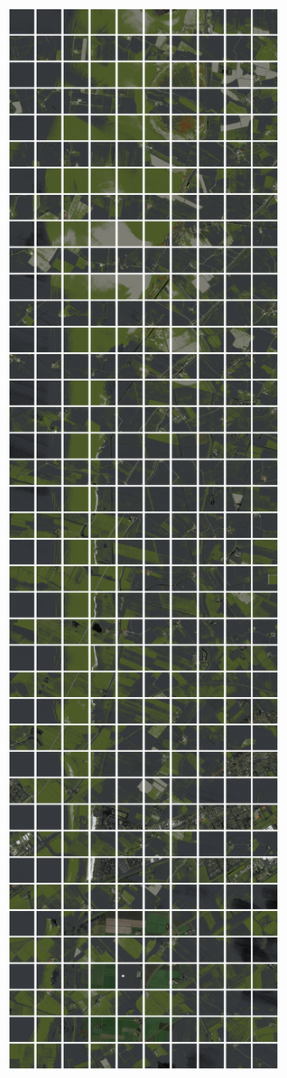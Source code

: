 <html>
<div>
<img src="https://github.com/HakkaTjakka/NL_TILE_MAP/blob/main/18/630/-1066/r.6300.-10660.png" height="44" width="44">
<img src="https://github.com/HakkaTjakka/NL_TILE_MAP/blob/main/18/630/-1066/r.6301.-10660.png" height="44" width="44">
<img src="https://github.com/HakkaTjakka/NL_TILE_MAP/blob/main/18/630/-1066/r.6302.-10660.png" height="44" width="44">
<img src="https://github.com/HakkaTjakka/NL_TILE_MAP/blob/main/18/630/-1066/r.6303.-10660.png" height="44" width="44">
<img src="https://github.com/HakkaTjakka/NL_TILE_MAP/blob/main/18/630/-1066/r.6304.-10660.png" height="44" width="44">
<img src="https://github.com/HakkaTjakka/NL_TILE_MAP/blob/main/18/630/-1066/r.6305.-10660.png" height="44" width="44">
<img src="https://github.com/HakkaTjakka/NL_TILE_MAP/blob/main/18/630/-1066/r.6306.-10660.png" height="44" width="44">
<img src="https://github.com/HakkaTjakka/NL_TILE_MAP/blob/main/18/630/-1066/r.6307.-10660.png" height="44" width="44">
<img src="https://github.com/HakkaTjakka/NL_TILE_MAP/blob/main/18/630/-1066/r.6308.-10660.png" height="44" width="44">
<img src="https://github.com/HakkaTjakka/NL_TILE_MAP/blob/main/18/630/-1066/r.6309.-10660.png" height="44" width="44">
<img src="https://github.com/HakkaTjakka/NL_TILE_MAP/blob/main/18/631/-1066/r.6310.-10660.png" height="44" width="44">
<img src="https://github.com/HakkaTjakka/NL_TILE_MAP/blob/main/18/631/-1066/r.6311.-10660.png" height="44" width="44">
<img src="https://github.com/HakkaTjakka/NL_TILE_MAP/blob/main/18/631/-1066/r.6312.-10660.png" height="44" width="44">
<img src="https://github.com/HakkaTjakka/NL_TILE_MAP/blob/main/18/631/-1066/r.6313.-10660.png" height="44" width="44">
<img src="https://github.com/HakkaTjakka/NL_TILE_MAP/blob/main/18/631/-1066/r.6314.-10660.png" height="44" width="44">
<img src="https://github.com/HakkaTjakka/NL_TILE_MAP/blob/main/18/631/-1066/r.6315.-10660.png" height="44" width="44">
<img src="https://github.com/HakkaTjakka/NL_TILE_MAP/blob/main/18/631/-1066/r.6316.-10660.png" height="44" width="44">
<img src="https://github.com/HakkaTjakka/NL_TILE_MAP/blob/main/18/631/-1066/r.6317.-10660.png" height="44" width="44">
<img src="https://github.com/HakkaTjakka/NL_TILE_MAP/blob/main/18/631/-1066/r.6318.-10660.png" height="44" width="44">
<img src="https://github.com/HakkaTjakka/NL_TILE_MAP/blob/main/18/631/-1066/r.6319.-10660.png" height="44" width="44">
<br>
<img src="https://github.com/HakkaTjakka/NL_TILE_MAP/blob/main/18/630/-1066/r.6300.-10659.png" height="44" width="44">
<img src="https://github.com/HakkaTjakka/NL_TILE_MAP/blob/main/18/630/-1066/r.6301.-10659.png" height="44" width="44">
<img src="https://github.com/HakkaTjakka/NL_TILE_MAP/blob/main/18/630/-1066/r.6302.-10659.png" height="44" width="44">
<img src="https://github.com/HakkaTjakka/NL_TILE_MAP/blob/main/18/630/-1066/r.6303.-10659.png" height="44" width="44">
<img src="https://github.com/HakkaTjakka/NL_TILE_MAP/blob/main/18/630/-1066/r.6304.-10659.png" height="44" width="44">
<img src="https://github.com/HakkaTjakka/NL_TILE_MAP/blob/main/18/630/-1066/r.6305.-10659.png" height="44" width="44">
<img src="https://github.com/HakkaTjakka/NL_TILE_MAP/blob/main/18/630/-1066/r.6306.-10659.png" height="44" width="44">
<img src="https://github.com/HakkaTjakka/NL_TILE_MAP/blob/main/18/630/-1066/r.6307.-10659.png" height="44" width="44">
<img src="https://github.com/HakkaTjakka/NL_TILE_MAP/blob/main/18/630/-1066/r.6308.-10659.png" height="44" width="44">
<img src="https://github.com/HakkaTjakka/NL_TILE_MAP/blob/main/18/630/-1066/r.6309.-10659.png" height="44" width="44">
<img src="https://github.com/HakkaTjakka/NL_TILE_MAP/blob/main/18/631/-1066/r.6310.-10659.png" height="44" width="44">
<img src="https://github.com/HakkaTjakka/NL_TILE_MAP/blob/main/18/631/-1066/r.6311.-10659.png" height="44" width="44">
<img src="https://github.com/HakkaTjakka/NL_TILE_MAP/blob/main/18/631/-1066/r.6312.-10659.png" height="44" width="44">
<img src="https://github.com/HakkaTjakka/NL_TILE_MAP/blob/main/18/631/-1066/r.6313.-10659.png" height="44" width="44">
<img src="https://github.com/HakkaTjakka/NL_TILE_MAP/blob/main/18/631/-1066/r.6314.-10659.png" height="44" width="44">
<img src="https://github.com/HakkaTjakka/NL_TILE_MAP/blob/main/18/631/-1066/r.6315.-10659.png" height="44" width="44">
<img src="https://github.com/HakkaTjakka/NL_TILE_MAP/blob/main/18/631/-1066/r.6316.-10659.png" height="44" width="44">
<img src="https://github.com/HakkaTjakka/NL_TILE_MAP/blob/main/18/631/-1066/r.6317.-10659.png" height="44" width="44">
<img src="https://github.com/HakkaTjakka/NL_TILE_MAP/blob/main/18/631/-1066/r.6318.-10659.png" height="44" width="44">
<img src="https://github.com/HakkaTjakka/NL_TILE_MAP/blob/main/18/631/-1066/r.6319.-10659.png" height="44" width="44">
<br>
<img src="https://github.com/HakkaTjakka/NL_TILE_MAP/blob/main/18/630/-1066/r.6300.-10658.png" height="44" width="44">
<img src="https://github.com/HakkaTjakka/NL_TILE_MAP/blob/main/18/630/-1066/r.6301.-10658.png" height="44" width="44">
<img src="https://github.com/HakkaTjakka/NL_TILE_MAP/blob/main/18/630/-1066/r.6302.-10658.png" height="44" width="44">
<img src="https://github.com/HakkaTjakka/NL_TILE_MAP/blob/main/18/630/-1066/r.6303.-10658.png" height="44" width="44">
<img src="https://github.com/HakkaTjakka/NL_TILE_MAP/blob/main/18/630/-1066/r.6304.-10658.png" height="44" width="44">
<img src="https://github.com/HakkaTjakka/NL_TILE_MAP/blob/main/18/630/-1066/r.6305.-10658.png" height="44" width="44">
<img src="https://github.com/HakkaTjakka/NL_TILE_MAP/blob/main/18/630/-1066/r.6306.-10658.png" height="44" width="44">
<img src="https://github.com/HakkaTjakka/NL_TILE_MAP/blob/main/18/630/-1066/r.6307.-10658.png" height="44" width="44">
<img src="https://github.com/HakkaTjakka/NL_TILE_MAP/blob/main/18/630/-1066/r.6308.-10658.png" height="44" width="44">
<img src="https://github.com/HakkaTjakka/NL_TILE_MAP/blob/main/18/630/-1066/r.6309.-10658.png" height="44" width="44">
<img src="https://github.com/HakkaTjakka/NL_TILE_MAP/blob/main/18/631/-1066/r.6310.-10658.png" height="44" width="44">
<img src="https://github.com/HakkaTjakka/NL_TILE_MAP/blob/main/18/631/-1066/r.6311.-10658.png" height="44" width="44">
<img src="https://github.com/HakkaTjakka/NL_TILE_MAP/blob/main/18/631/-1066/r.6312.-10658.png" height="44" width="44">
<img src="https://github.com/HakkaTjakka/NL_TILE_MAP/blob/main/18/631/-1066/r.6313.-10658.png" height="44" width="44">
<img src="https://github.com/HakkaTjakka/NL_TILE_MAP/blob/main/18/631/-1066/r.6314.-10658.png" height="44" width="44">
<img src="https://github.com/HakkaTjakka/NL_TILE_MAP/blob/main/18/631/-1066/r.6315.-10658.png" height="44" width="44">
<img src="https://github.com/HakkaTjakka/NL_TILE_MAP/blob/main/18/631/-1066/r.6316.-10658.png" height="44" width="44">
<img src="https://github.com/HakkaTjakka/NL_TILE_MAP/blob/main/18/631/-1066/r.6317.-10658.png" height="44" width="44">
<img src="https://github.com/HakkaTjakka/NL_TILE_MAP/blob/main/18/631/-1066/r.6318.-10658.png" height="44" width="44">
<img src="https://github.com/HakkaTjakka/NL_TILE_MAP/blob/main/18/631/-1066/r.6319.-10658.png" height="44" width="44">
<br>
<img src="https://github.com/HakkaTjakka/NL_TILE_MAP/blob/main/18/630/-1066/r.6300.-10657.png" height="44" width="44">
<img src="https://github.com/HakkaTjakka/NL_TILE_MAP/blob/main/18/630/-1066/r.6301.-10657.png" height="44" width="44">
<img src="https://github.com/HakkaTjakka/NL_TILE_MAP/blob/main/18/630/-1066/r.6302.-10657.png" height="44" width="44">
<img src="https://github.com/HakkaTjakka/NL_TILE_MAP/blob/main/18/630/-1066/r.6303.-10657.png" height="44" width="44">
<img src="https://github.com/HakkaTjakka/NL_TILE_MAP/blob/main/18/630/-1066/r.6304.-10657.png" height="44" width="44">
<img src="https://github.com/HakkaTjakka/NL_TILE_MAP/blob/main/18/630/-1066/r.6305.-10657.png" height="44" width="44">
<img src="https://github.com/HakkaTjakka/NL_TILE_MAP/blob/main/18/630/-1066/r.6306.-10657.png" height="44" width="44">
<img src="https://github.com/HakkaTjakka/NL_TILE_MAP/blob/main/18/630/-1066/r.6307.-10657.png" height="44" width="44">
<img src="https://github.com/HakkaTjakka/NL_TILE_MAP/blob/main/18/630/-1066/r.6308.-10657.png" height="44" width="44">
<img src="https://github.com/HakkaTjakka/NL_TILE_MAP/blob/main/18/630/-1066/r.6309.-10657.png" height="44" width="44">
<img src="https://github.com/HakkaTjakka/NL_TILE_MAP/blob/main/18/631/-1066/r.6310.-10657.png" height="44" width="44">
<img src="https://github.com/HakkaTjakka/NL_TILE_MAP/blob/main/18/631/-1066/r.6311.-10657.png" height="44" width="44">
<img src="https://github.com/HakkaTjakka/NL_TILE_MAP/blob/main/18/631/-1066/r.6312.-10657.png" height="44" width="44">
<img src="https://github.com/HakkaTjakka/NL_TILE_MAP/blob/main/18/631/-1066/r.6313.-10657.png" height="44" width="44">
<img src="https://github.com/HakkaTjakka/NL_TILE_MAP/blob/main/18/631/-1066/r.6314.-10657.png" height="44" width="44">
<img src="https://github.com/HakkaTjakka/NL_TILE_MAP/blob/main/18/631/-1066/r.6315.-10657.png" height="44" width="44">
<img src="https://github.com/HakkaTjakka/NL_TILE_MAP/blob/main/18/631/-1066/r.6316.-10657.png" height="44" width="44">
<img src="https://github.com/HakkaTjakka/NL_TILE_MAP/blob/main/18/631/-1066/r.6317.-10657.png" height="44" width="44">
<img src="https://github.com/HakkaTjakka/NL_TILE_MAP/blob/main/18/631/-1066/r.6318.-10657.png" height="44" width="44">
<img src="https://github.com/HakkaTjakka/NL_TILE_MAP/blob/main/18/631/-1066/r.6319.-10657.png" height="44" width="44">
<br>
<img src="https://github.com/HakkaTjakka/NL_TILE_MAP/blob/main/18/630/-1066/r.6300.-10656.png" height="44" width="44">
<img src="https://github.com/HakkaTjakka/NL_TILE_MAP/blob/main/18/630/-1066/r.6301.-10656.png" height="44" width="44">
<img src="https://github.com/HakkaTjakka/NL_TILE_MAP/blob/main/18/630/-1066/r.6302.-10656.png" height="44" width="44">
<img src="https://github.com/HakkaTjakka/NL_TILE_MAP/blob/main/18/630/-1066/r.6303.-10656.png" height="44" width="44">
<img src="https://github.com/HakkaTjakka/NL_TILE_MAP/blob/main/18/630/-1066/r.6304.-10656.png" height="44" width="44">
<img src="https://github.com/HakkaTjakka/NL_TILE_MAP/blob/main/18/630/-1066/r.6305.-10656.png" height="44" width="44">
<img src="https://github.com/HakkaTjakka/NL_TILE_MAP/blob/main/18/630/-1066/r.6306.-10656.png" height="44" width="44">
<img src="https://github.com/HakkaTjakka/NL_TILE_MAP/blob/main/18/630/-1066/r.6307.-10656.png" height="44" width="44">
<img src="https://github.com/HakkaTjakka/NL_TILE_MAP/blob/main/18/630/-1066/r.6308.-10656.png" height="44" width="44">
<img src="https://github.com/HakkaTjakka/NL_TILE_MAP/blob/main/18/630/-1066/r.6309.-10656.png" height="44" width="44">
<img src="https://github.com/HakkaTjakka/NL_TILE_MAP/blob/main/18/631/-1066/r.6310.-10656.png" height="44" width="44">
<img src="https://github.com/HakkaTjakka/NL_TILE_MAP/blob/main/18/631/-1066/r.6311.-10656.png" height="44" width="44">
<img src="https://github.com/HakkaTjakka/NL_TILE_MAP/blob/main/18/631/-1066/r.6312.-10656.png" height="44" width="44">
<img src="https://github.com/HakkaTjakka/NL_TILE_MAP/blob/main/18/631/-1066/r.6313.-10656.png" height="44" width="44">
<img src="https://github.com/HakkaTjakka/NL_TILE_MAP/blob/main/18/631/-1066/r.6314.-10656.png" height="44" width="44">
<img src="https://github.com/HakkaTjakka/NL_TILE_MAP/blob/main/18/631/-1066/r.6315.-10656.png" height="44" width="44">
<img src="https://github.com/HakkaTjakka/NL_TILE_MAP/blob/main/18/631/-1066/r.6316.-10656.png" height="44" width="44">
<img src="https://github.com/HakkaTjakka/NL_TILE_MAP/blob/main/18/631/-1066/r.6317.-10656.png" height="44" width="44">
<img src="https://github.com/HakkaTjakka/NL_TILE_MAP/blob/main/18/631/-1066/r.6318.-10656.png" height="44" width="44">
<img src="https://github.com/HakkaTjakka/NL_TILE_MAP/blob/main/18/631/-1066/r.6319.-10656.png" height="44" width="44">
<br>
<img src="https://github.com/HakkaTjakka/NL_TILE_MAP/blob/main/18/630/-1066/r.6300.-10655.png" height="44" width="44">
<img src="https://github.com/HakkaTjakka/NL_TILE_MAP/blob/main/18/630/-1066/r.6301.-10655.png" height="44" width="44">
<img src="https://github.com/HakkaTjakka/NL_TILE_MAP/blob/main/18/630/-1066/r.6302.-10655.png" height="44" width="44">
<img src="https://github.com/HakkaTjakka/NL_TILE_MAP/blob/main/18/630/-1066/r.6303.-10655.png" height="44" width="44">
<img src="https://github.com/HakkaTjakka/NL_TILE_MAP/blob/main/18/630/-1066/r.6304.-10655.png" height="44" width="44">
<img src="https://github.com/HakkaTjakka/NL_TILE_MAP/blob/main/18/630/-1066/r.6305.-10655.png" height="44" width="44">
<img src="https://github.com/HakkaTjakka/NL_TILE_MAP/blob/main/18/630/-1066/r.6306.-10655.png" height="44" width="44">
<img src="https://github.com/HakkaTjakka/NL_TILE_MAP/blob/main/18/630/-1066/r.6307.-10655.png" height="44" width="44">
<img src="https://github.com/HakkaTjakka/NL_TILE_MAP/blob/main/18/630/-1066/r.6308.-10655.png" height="44" width="44">
<img src="https://github.com/HakkaTjakka/NL_TILE_MAP/blob/main/18/630/-1066/r.6309.-10655.png" height="44" width="44">
<img src="https://github.com/HakkaTjakka/NL_TILE_MAP/blob/main/18/631/-1066/r.6310.-10655.png" height="44" width="44">
<img src="https://github.com/HakkaTjakka/NL_TILE_MAP/blob/main/18/631/-1066/r.6311.-10655.png" height="44" width="44">
<img src="https://github.com/HakkaTjakka/NL_TILE_MAP/blob/main/18/631/-1066/r.6312.-10655.png" height="44" width="44">
<img src="https://github.com/HakkaTjakka/NL_TILE_MAP/blob/main/18/631/-1066/r.6313.-10655.png" height="44" width="44">
<img src="https://github.com/HakkaTjakka/NL_TILE_MAP/blob/main/18/631/-1066/r.6314.-10655.png" height="44" width="44">
<img src="https://github.com/HakkaTjakka/NL_TILE_MAP/blob/main/18/631/-1066/r.6315.-10655.png" height="44" width="44">
<img src="https://github.com/HakkaTjakka/NL_TILE_MAP/blob/main/18/631/-1066/r.6316.-10655.png" height="44" width="44">
<img src="https://github.com/HakkaTjakka/NL_TILE_MAP/blob/main/18/631/-1066/r.6317.-10655.png" height="44" width="44">
<img src="https://github.com/HakkaTjakka/NL_TILE_MAP/blob/main/18/631/-1066/r.6318.-10655.png" height="44" width="44">
<img src="https://github.com/HakkaTjakka/NL_TILE_MAP/blob/main/18/631/-1066/r.6319.-10655.png" height="44" width="44">
<br>
<img src="https://github.com/HakkaTjakka/NL_TILE_MAP/blob/main/18/630/-1066/r.6300.-10654.png" height="44" width="44">
<img src="https://github.com/HakkaTjakka/NL_TILE_MAP/blob/main/18/630/-1066/r.6301.-10654.png" height="44" width="44">
<img src="https://github.com/HakkaTjakka/NL_TILE_MAP/blob/main/18/630/-1066/r.6302.-10654.png" height="44" width="44">
<img src="https://github.com/HakkaTjakka/NL_TILE_MAP/blob/main/18/630/-1066/r.6303.-10654.png" height="44" width="44">
<img src="https://github.com/HakkaTjakka/NL_TILE_MAP/blob/main/18/630/-1066/r.6304.-10654.png" height="44" width="44">
<img src="https://github.com/HakkaTjakka/NL_TILE_MAP/blob/main/18/630/-1066/r.6305.-10654.png" height="44" width="44">
<img src="https://github.com/HakkaTjakka/NL_TILE_MAP/blob/main/18/630/-1066/r.6306.-10654.png" height="44" width="44">
<img src="https://github.com/HakkaTjakka/NL_TILE_MAP/blob/main/18/630/-1066/r.6307.-10654.png" height="44" width="44">
<img src="https://github.com/HakkaTjakka/NL_TILE_MAP/blob/main/18/630/-1066/r.6308.-10654.png" height="44" width="44">
<img src="https://github.com/HakkaTjakka/NL_TILE_MAP/blob/main/18/630/-1066/r.6309.-10654.png" height="44" width="44">
<img src="https://github.com/HakkaTjakka/NL_TILE_MAP/blob/main/18/631/-1066/r.6310.-10654.png" height="44" width="44">
<img src="https://github.com/HakkaTjakka/NL_TILE_MAP/blob/main/18/631/-1066/r.6311.-10654.png" height="44" width="44">
<img src="https://github.com/HakkaTjakka/NL_TILE_MAP/blob/main/18/631/-1066/r.6312.-10654.png" height="44" width="44">
<img src="https://github.com/HakkaTjakka/NL_TILE_MAP/blob/main/18/631/-1066/r.6313.-10654.png" height="44" width="44">
<img src="https://github.com/HakkaTjakka/NL_TILE_MAP/blob/main/18/631/-1066/r.6314.-10654.png" height="44" width="44">
<img src="https://github.com/HakkaTjakka/NL_TILE_MAP/blob/main/18/631/-1066/r.6315.-10654.png" height="44" width="44">
<img src="https://github.com/HakkaTjakka/NL_TILE_MAP/blob/main/18/631/-1066/r.6316.-10654.png" height="44" width="44">
<img src="https://github.com/HakkaTjakka/NL_TILE_MAP/blob/main/18/631/-1066/r.6317.-10654.png" height="44" width="44">
<img src="https://github.com/HakkaTjakka/NL_TILE_MAP/blob/main/18/631/-1066/r.6318.-10654.png" height="44" width="44">
<img src="https://github.com/HakkaTjakka/NL_TILE_MAP/blob/main/18/631/-1066/r.6319.-10654.png" height="44" width="44">
<br>
<img src="https://github.com/HakkaTjakka/NL_TILE_MAP/blob/main/18/630/-1066/r.6300.-10653.png" height="44" width="44">
<img src="https://github.com/HakkaTjakka/NL_TILE_MAP/blob/main/18/630/-1066/r.6301.-10653.png" height="44" width="44">
<img src="https://github.com/HakkaTjakka/NL_TILE_MAP/blob/main/18/630/-1066/r.6302.-10653.png" height="44" width="44">
<img src="https://github.com/HakkaTjakka/NL_TILE_MAP/blob/main/18/630/-1066/r.6303.-10653.png" height="44" width="44">
<img src="https://github.com/HakkaTjakka/NL_TILE_MAP/blob/main/18/630/-1066/r.6304.-10653.png" height="44" width="44">
<img src="https://github.com/HakkaTjakka/NL_TILE_MAP/blob/main/18/630/-1066/r.6305.-10653.png" height="44" width="44">
<img src="https://github.com/HakkaTjakka/NL_TILE_MAP/blob/main/18/630/-1066/r.6306.-10653.png" height="44" width="44">
<img src="https://github.com/HakkaTjakka/NL_TILE_MAP/blob/main/18/630/-1066/r.6307.-10653.png" height="44" width="44">
<img src="https://github.com/HakkaTjakka/NL_TILE_MAP/blob/main/18/630/-1066/r.6308.-10653.png" height="44" width="44">
<img src="https://github.com/HakkaTjakka/NL_TILE_MAP/blob/main/18/630/-1066/r.6309.-10653.png" height="44" width="44">
<img src="https://github.com/HakkaTjakka/NL_TILE_MAP/blob/main/18/631/-1066/r.6310.-10653.png" height="44" width="44">
<img src="https://github.com/HakkaTjakka/NL_TILE_MAP/blob/main/18/631/-1066/r.6311.-10653.png" height="44" width="44">
<img src="https://github.com/HakkaTjakka/NL_TILE_MAP/blob/main/18/631/-1066/r.6312.-10653.png" height="44" width="44">
<img src="https://github.com/HakkaTjakka/NL_TILE_MAP/blob/main/18/631/-1066/r.6313.-10653.png" height="44" width="44">
<img src="https://github.com/HakkaTjakka/NL_TILE_MAP/blob/main/18/631/-1066/r.6314.-10653.png" height="44" width="44">
<img src="https://github.com/HakkaTjakka/NL_TILE_MAP/blob/main/18/631/-1066/r.6315.-10653.png" height="44" width="44">
<img src="https://github.com/HakkaTjakka/NL_TILE_MAP/blob/main/18/631/-1066/r.6316.-10653.png" height="44" width="44">
<img src="https://github.com/HakkaTjakka/NL_TILE_MAP/blob/main/18/631/-1066/r.6317.-10653.png" height="44" width="44">
<img src="https://github.com/HakkaTjakka/NL_TILE_MAP/blob/main/18/631/-1066/r.6318.-10653.png" height="44" width="44">
<img src="https://github.com/HakkaTjakka/NL_TILE_MAP/blob/main/18/631/-1066/r.6319.-10653.png" height="44" width="44">
<br>
<img src="https://github.com/HakkaTjakka/NL_TILE_MAP/blob/main/18/630/-1066/r.6300.-10652.png" height="44" width="44">
<img src="https://github.com/HakkaTjakka/NL_TILE_MAP/blob/main/18/630/-1066/r.6301.-10652.png" height="44" width="44">
<img src="https://github.com/HakkaTjakka/NL_TILE_MAP/blob/main/18/630/-1066/r.6302.-10652.png" height="44" width="44">
<img src="https://github.com/HakkaTjakka/NL_TILE_MAP/blob/main/18/630/-1066/r.6303.-10652.png" height="44" width="44">
<img src="https://github.com/HakkaTjakka/NL_TILE_MAP/blob/main/18/630/-1066/r.6304.-10652.png" height="44" width="44">
<img src="https://github.com/HakkaTjakka/NL_TILE_MAP/blob/main/18/630/-1066/r.6305.-10652.png" height="44" width="44">
<img src="https://github.com/HakkaTjakka/NL_TILE_MAP/blob/main/18/630/-1066/r.6306.-10652.png" height="44" width="44">
<img src="https://github.com/HakkaTjakka/NL_TILE_MAP/blob/main/18/630/-1066/r.6307.-10652.png" height="44" width="44">
<img src="https://github.com/HakkaTjakka/NL_TILE_MAP/blob/main/18/630/-1066/r.6308.-10652.png" height="44" width="44">
<img src="https://github.com/HakkaTjakka/NL_TILE_MAP/blob/main/18/630/-1066/r.6309.-10652.png" height="44" width="44">
<img src="https://github.com/HakkaTjakka/NL_TILE_MAP/blob/main/18/631/-1066/r.6310.-10652.png" height="44" width="44">
<img src="https://github.com/HakkaTjakka/NL_TILE_MAP/blob/main/18/631/-1066/r.6311.-10652.png" height="44" width="44">
<img src="https://github.com/HakkaTjakka/NL_TILE_MAP/blob/main/18/631/-1066/r.6312.-10652.png" height="44" width="44">
<img src="https://github.com/HakkaTjakka/NL_TILE_MAP/blob/main/18/631/-1066/r.6313.-10652.png" height="44" width="44">
<img src="https://github.com/HakkaTjakka/NL_TILE_MAP/blob/main/18/631/-1066/r.6314.-10652.png" height="44" width="44">
<img src="https://github.com/HakkaTjakka/NL_TILE_MAP/blob/main/18/631/-1066/r.6315.-10652.png" height="44" width="44">
<img src="https://github.com/HakkaTjakka/NL_TILE_MAP/blob/main/18/631/-1066/r.6316.-10652.png" height="44" width="44">
<img src="https://github.com/HakkaTjakka/NL_TILE_MAP/blob/main/18/631/-1066/r.6317.-10652.png" height="44" width="44">
<img src="https://github.com/HakkaTjakka/NL_TILE_MAP/blob/main/18/631/-1066/r.6318.-10652.png" height="44" width="44">
<img src="https://github.com/HakkaTjakka/NL_TILE_MAP/blob/main/18/631/-1066/r.6319.-10652.png" height="44" width="44">
<br>
<img src="https://github.com/HakkaTjakka/NL_TILE_MAP/blob/main/18/630/-1066/r.6300.-10651.png" height="44" width="44">
<img src="https://github.com/HakkaTjakka/NL_TILE_MAP/blob/main/18/630/-1066/r.6301.-10651.png" height="44" width="44">
<img src="https://github.com/HakkaTjakka/NL_TILE_MAP/blob/main/18/630/-1066/r.6302.-10651.png" height="44" width="44">
<img src="https://github.com/HakkaTjakka/NL_TILE_MAP/blob/main/18/630/-1066/r.6303.-10651.png" height="44" width="44">
<img src="https://github.com/HakkaTjakka/NL_TILE_MAP/blob/main/18/630/-1066/r.6304.-10651.png" height="44" width="44">
<img src="https://github.com/HakkaTjakka/NL_TILE_MAP/blob/main/18/630/-1066/r.6305.-10651.png" height="44" width="44">
<img src="https://github.com/HakkaTjakka/NL_TILE_MAP/blob/main/18/630/-1066/r.6306.-10651.png" height="44" width="44">
<img src="https://github.com/HakkaTjakka/NL_TILE_MAP/blob/main/18/630/-1066/r.6307.-10651.png" height="44" width="44">
<img src="https://github.com/HakkaTjakka/NL_TILE_MAP/blob/main/18/630/-1066/r.6308.-10651.png" height="44" width="44">
<img src="https://github.com/HakkaTjakka/NL_TILE_MAP/blob/main/18/630/-1066/r.6309.-10651.png" height="44" width="44">
<img src="https://github.com/HakkaTjakka/NL_TILE_MAP/blob/main/18/631/-1066/r.6310.-10651.png" height="44" width="44">
<img src="https://github.com/HakkaTjakka/NL_TILE_MAP/blob/main/18/631/-1066/r.6311.-10651.png" height="44" width="44">
<img src="https://github.com/HakkaTjakka/NL_TILE_MAP/blob/main/18/631/-1066/r.6312.-10651.png" height="44" width="44">
<img src="https://github.com/HakkaTjakka/NL_TILE_MAP/blob/main/18/631/-1066/r.6313.-10651.png" height="44" width="44">
<img src="https://github.com/HakkaTjakka/NL_TILE_MAP/blob/main/18/631/-1066/r.6314.-10651.png" height="44" width="44">
<img src="https://github.com/HakkaTjakka/NL_TILE_MAP/blob/main/18/631/-1066/r.6315.-10651.png" height="44" width="44">
<img src="https://github.com/HakkaTjakka/NL_TILE_MAP/blob/main/18/631/-1066/r.6316.-10651.png" height="44" width="44">
<img src="https://github.com/HakkaTjakka/NL_TILE_MAP/blob/main/18/631/-1066/r.6317.-10651.png" height="44" width="44">
<img src="https://github.com/HakkaTjakka/NL_TILE_MAP/blob/main/18/631/-1066/r.6318.-10651.png" height="44" width="44">
<img src="https://github.com/HakkaTjakka/NL_TILE_MAP/blob/main/18/631/-1066/r.6319.-10651.png" height="44" width="44">
<br>
<img src="https://github.com/HakkaTjakka/NL_TILE_MAP/blob/main/18/630/-1065/r.6300.-10650.png" height="44" width="44">
<img src="https://github.com/HakkaTjakka/NL_TILE_MAP/blob/main/18/630/-1065/r.6301.-10650.png" height="44" width="44">
<img src="https://github.com/HakkaTjakka/NL_TILE_MAP/blob/main/18/630/-1065/r.6302.-10650.png" height="44" width="44">
<img src="https://github.com/HakkaTjakka/NL_TILE_MAP/blob/main/18/630/-1065/r.6303.-10650.png" height="44" width="44">
<img src="https://github.com/HakkaTjakka/NL_TILE_MAP/blob/main/18/630/-1065/r.6304.-10650.png" height="44" width="44">
<img src="https://github.com/HakkaTjakka/NL_TILE_MAP/blob/main/18/630/-1065/r.6305.-10650.png" height="44" width="44">
<img src="https://github.com/HakkaTjakka/NL_TILE_MAP/blob/main/18/630/-1065/r.6306.-10650.png" height="44" width="44">
<img src="https://github.com/HakkaTjakka/NL_TILE_MAP/blob/main/18/630/-1065/r.6307.-10650.png" height="44" width="44">
<img src="https://github.com/HakkaTjakka/NL_TILE_MAP/blob/main/18/630/-1065/r.6308.-10650.png" height="44" width="44">
<img src="https://github.com/HakkaTjakka/NL_TILE_MAP/blob/main/18/630/-1065/r.6309.-10650.png" height="44" width="44">
<img src="https://github.com/HakkaTjakka/NL_TILE_MAP/blob/main/18/631/-1065/r.6310.-10650.png" height="44" width="44">
<img src="https://github.com/HakkaTjakka/NL_TILE_MAP/blob/main/18/631/-1065/r.6311.-10650.png" height="44" width="44">
<img src="https://github.com/HakkaTjakka/NL_TILE_MAP/blob/main/18/631/-1065/r.6312.-10650.png" height="44" width="44">
<img src="https://github.com/HakkaTjakka/NL_TILE_MAP/blob/main/18/631/-1065/r.6313.-10650.png" height="44" width="44">
<img src="https://github.com/HakkaTjakka/NL_TILE_MAP/blob/main/18/631/-1065/r.6314.-10650.png" height="44" width="44">
<img src="https://github.com/HakkaTjakka/NL_TILE_MAP/blob/main/18/631/-1065/r.6315.-10650.png" height="44" width="44">
<img src="https://github.com/HakkaTjakka/NL_TILE_MAP/blob/main/18/631/-1065/r.6316.-10650.png" height="44" width="44">
<img src="https://github.com/HakkaTjakka/NL_TILE_MAP/blob/main/18/631/-1065/r.6317.-10650.png" height="44" width="44">
<img src="https://github.com/HakkaTjakka/NL_TILE_MAP/blob/main/18/631/-1065/r.6318.-10650.png" height="44" width="44">
<img src="https://github.com/HakkaTjakka/NL_TILE_MAP/blob/main/18/631/-1065/r.6319.-10650.png" height="44" width="44">
<br>
<img src="https://github.com/HakkaTjakka/NL_TILE_MAP/blob/main/18/630/-1065/r.6300.-10649.png" height="44" width="44">
<img src="https://github.com/HakkaTjakka/NL_TILE_MAP/blob/main/18/630/-1065/r.6301.-10649.png" height="44" width="44">
<img src="https://github.com/HakkaTjakka/NL_TILE_MAP/blob/main/18/630/-1065/r.6302.-10649.png" height="44" width="44">
<img src="https://github.com/HakkaTjakka/NL_TILE_MAP/blob/main/18/630/-1065/r.6303.-10649.png" height="44" width="44">
<img src="https://github.com/HakkaTjakka/NL_TILE_MAP/blob/main/18/630/-1065/r.6304.-10649.png" height="44" width="44">
<img src="https://github.com/HakkaTjakka/NL_TILE_MAP/blob/main/18/630/-1065/r.6305.-10649.png" height="44" width="44">
<img src="https://github.com/HakkaTjakka/NL_TILE_MAP/blob/main/18/630/-1065/r.6306.-10649.png" height="44" width="44">
<img src="https://github.com/HakkaTjakka/NL_TILE_MAP/blob/main/18/630/-1065/r.6307.-10649.png" height="44" width="44">
<img src="https://github.com/HakkaTjakka/NL_TILE_MAP/blob/main/18/630/-1065/r.6308.-10649.png" height="44" width="44">
<img src="https://github.com/HakkaTjakka/NL_TILE_MAP/blob/main/18/630/-1065/r.6309.-10649.png" height="44" width="44">
<img src="https://github.com/HakkaTjakka/NL_TILE_MAP/blob/main/18/631/-1065/r.6310.-10649.png" height="44" width="44">
<img src="https://github.com/HakkaTjakka/NL_TILE_MAP/blob/main/18/631/-1065/r.6311.-10649.png" height="44" width="44">
<img src="https://github.com/HakkaTjakka/NL_TILE_MAP/blob/main/18/631/-1065/r.6312.-10649.png" height="44" width="44">
<img src="https://github.com/HakkaTjakka/NL_TILE_MAP/blob/main/18/631/-1065/r.6313.-10649.png" height="44" width="44">
<img src="https://github.com/HakkaTjakka/NL_TILE_MAP/blob/main/18/631/-1065/r.6314.-10649.png" height="44" width="44">
<img src="https://github.com/HakkaTjakka/NL_TILE_MAP/blob/main/18/631/-1065/r.6315.-10649.png" height="44" width="44">
<img src="https://github.com/HakkaTjakka/NL_TILE_MAP/blob/main/18/631/-1065/r.6316.-10649.png" height="44" width="44">
<img src="https://github.com/HakkaTjakka/NL_TILE_MAP/blob/main/18/631/-1065/r.6317.-10649.png" height="44" width="44">
<img src="https://github.com/HakkaTjakka/NL_TILE_MAP/blob/main/18/631/-1065/r.6318.-10649.png" height="44" width="44">
<img src="https://github.com/HakkaTjakka/NL_TILE_MAP/blob/main/18/631/-1065/r.6319.-10649.png" height="44" width="44">
<br>
<img src="https://github.com/HakkaTjakka/NL_TILE_MAP/blob/main/18/630/-1065/r.6300.-10648.png" height="44" width="44">
<img src="https://github.com/HakkaTjakka/NL_TILE_MAP/blob/main/18/630/-1065/r.6301.-10648.png" height="44" width="44">
<img src="https://github.com/HakkaTjakka/NL_TILE_MAP/blob/main/18/630/-1065/r.6302.-10648.png" height="44" width="44">
<img src="https://github.com/HakkaTjakka/NL_TILE_MAP/blob/main/18/630/-1065/r.6303.-10648.png" height="44" width="44">
<img src="https://github.com/HakkaTjakka/NL_TILE_MAP/blob/main/18/630/-1065/r.6304.-10648.png" height="44" width="44">
<img src="https://github.com/HakkaTjakka/NL_TILE_MAP/blob/main/18/630/-1065/r.6305.-10648.png" height="44" width="44">
<img src="https://github.com/HakkaTjakka/NL_TILE_MAP/blob/main/18/630/-1065/r.6306.-10648.png" height="44" width="44">
<img src="https://github.com/HakkaTjakka/NL_TILE_MAP/blob/main/18/630/-1065/r.6307.-10648.png" height="44" width="44">
<img src="https://github.com/HakkaTjakka/NL_TILE_MAP/blob/main/18/630/-1065/r.6308.-10648.png" height="44" width="44">
<img src="https://github.com/HakkaTjakka/NL_TILE_MAP/blob/main/18/630/-1065/r.6309.-10648.png" height="44" width="44">
<img src="https://github.com/HakkaTjakka/NL_TILE_MAP/blob/main/18/631/-1065/r.6310.-10648.png" height="44" width="44">
<img src="https://github.com/HakkaTjakka/NL_TILE_MAP/blob/main/18/631/-1065/r.6311.-10648.png" height="44" width="44">
<img src="https://github.com/HakkaTjakka/NL_TILE_MAP/blob/main/18/631/-1065/r.6312.-10648.png" height="44" width="44">
<img src="https://github.com/HakkaTjakka/NL_TILE_MAP/blob/main/18/631/-1065/r.6313.-10648.png" height="44" width="44">
<img src="https://github.com/HakkaTjakka/NL_TILE_MAP/blob/main/18/631/-1065/r.6314.-10648.png" height="44" width="44">
<img src="https://github.com/HakkaTjakka/NL_TILE_MAP/blob/main/18/631/-1065/r.6315.-10648.png" height="44" width="44">
<img src="https://github.com/HakkaTjakka/NL_TILE_MAP/blob/main/18/631/-1065/r.6316.-10648.png" height="44" width="44">
<img src="https://github.com/HakkaTjakka/NL_TILE_MAP/blob/main/18/631/-1065/r.6317.-10648.png" height="44" width="44">
<img src="https://github.com/HakkaTjakka/NL_TILE_MAP/blob/main/18/631/-1065/r.6318.-10648.png" height="44" width="44">
<img src="https://github.com/HakkaTjakka/NL_TILE_MAP/blob/main/18/631/-1065/r.6319.-10648.png" height="44" width="44">
<br>
<img src="https://github.com/HakkaTjakka/NL_TILE_MAP/blob/main/18/630/-1065/r.6300.-10647.png" height="44" width="44">
<img src="https://github.com/HakkaTjakka/NL_TILE_MAP/blob/main/18/630/-1065/r.6301.-10647.png" height="44" width="44">
<img src="https://github.com/HakkaTjakka/NL_TILE_MAP/blob/main/18/630/-1065/r.6302.-10647.png" height="44" width="44">
<img src="https://github.com/HakkaTjakka/NL_TILE_MAP/blob/main/18/630/-1065/r.6303.-10647.png" height="44" width="44">
<img src="https://github.com/HakkaTjakka/NL_TILE_MAP/blob/main/18/630/-1065/r.6304.-10647.png" height="44" width="44">
<img src="https://github.com/HakkaTjakka/NL_TILE_MAP/blob/main/18/630/-1065/r.6305.-10647.png" height="44" width="44">
<img src="https://github.com/HakkaTjakka/NL_TILE_MAP/blob/main/18/630/-1065/r.6306.-10647.png" height="44" width="44">
<img src="https://github.com/HakkaTjakka/NL_TILE_MAP/blob/main/18/630/-1065/r.6307.-10647.png" height="44" width="44">
<img src="https://github.com/HakkaTjakka/NL_TILE_MAP/blob/main/18/630/-1065/r.6308.-10647.png" height="44" width="44">
<img src="https://github.com/HakkaTjakka/NL_TILE_MAP/blob/main/18/630/-1065/r.6309.-10647.png" height="44" width="44">
<img src="https://github.com/HakkaTjakka/NL_TILE_MAP/blob/main/18/631/-1065/r.6310.-10647.png" height="44" width="44">
<img src="https://github.com/HakkaTjakka/NL_TILE_MAP/blob/main/18/631/-1065/r.6311.-10647.png" height="44" width="44">
<img src="https://github.com/HakkaTjakka/NL_TILE_MAP/blob/main/18/631/-1065/r.6312.-10647.png" height="44" width="44">
<img src="https://github.com/HakkaTjakka/NL_TILE_MAP/blob/main/18/631/-1065/r.6313.-10647.png" height="44" width="44">
<img src="https://github.com/HakkaTjakka/NL_TILE_MAP/blob/main/18/631/-1065/r.6314.-10647.png" height="44" width="44">
<img src="https://github.com/HakkaTjakka/NL_TILE_MAP/blob/main/18/631/-1065/r.6315.-10647.png" height="44" width="44">
<img src="https://github.com/HakkaTjakka/NL_TILE_MAP/blob/main/18/631/-1065/r.6316.-10647.png" height="44" width="44">
<img src="https://github.com/HakkaTjakka/NL_TILE_MAP/blob/main/18/631/-1065/r.6317.-10647.png" height="44" width="44">
<img src="https://github.com/HakkaTjakka/NL_TILE_MAP/blob/main/18/631/-1065/r.6318.-10647.png" height="44" width="44">
<img src="https://github.com/HakkaTjakka/NL_TILE_MAP/blob/main/18/631/-1065/r.6319.-10647.png" height="44" width="44">
<br>
<img src="https://github.com/HakkaTjakka/NL_TILE_MAP/blob/main/18/630/-1065/r.6300.-10646.png" height="44" width="44">
<img src="https://github.com/HakkaTjakka/NL_TILE_MAP/blob/main/18/630/-1065/r.6301.-10646.png" height="44" width="44">
<img src="https://github.com/HakkaTjakka/NL_TILE_MAP/blob/main/18/630/-1065/r.6302.-10646.png" height="44" width="44">
<img src="https://github.com/HakkaTjakka/NL_TILE_MAP/blob/main/18/630/-1065/r.6303.-10646.png" height="44" width="44">
<img src="https://github.com/HakkaTjakka/NL_TILE_MAP/blob/main/18/630/-1065/r.6304.-10646.png" height="44" width="44">
<img src="https://github.com/HakkaTjakka/NL_TILE_MAP/blob/main/18/630/-1065/r.6305.-10646.png" height="44" width="44">
<img src="https://github.com/HakkaTjakka/NL_TILE_MAP/blob/main/18/630/-1065/r.6306.-10646.png" height="44" width="44">
<img src="https://github.com/HakkaTjakka/NL_TILE_MAP/blob/main/18/630/-1065/r.6307.-10646.png" height="44" width="44">
<img src="https://github.com/HakkaTjakka/NL_TILE_MAP/blob/main/18/630/-1065/r.6308.-10646.png" height="44" width="44">
<img src="https://github.com/HakkaTjakka/NL_TILE_MAP/blob/main/18/630/-1065/r.6309.-10646.png" height="44" width="44">
<img src="https://github.com/HakkaTjakka/NL_TILE_MAP/blob/main/18/631/-1065/r.6310.-10646.png" height="44" width="44">
<img src="https://github.com/HakkaTjakka/NL_TILE_MAP/blob/main/18/631/-1065/r.6311.-10646.png" height="44" width="44">
<img src="https://github.com/HakkaTjakka/NL_TILE_MAP/blob/main/18/631/-1065/r.6312.-10646.png" height="44" width="44">
<img src="https://github.com/HakkaTjakka/NL_TILE_MAP/blob/main/18/631/-1065/r.6313.-10646.png" height="44" width="44">
<img src="https://github.com/HakkaTjakka/NL_TILE_MAP/blob/main/18/631/-1065/r.6314.-10646.png" height="44" width="44">
<img src="https://github.com/HakkaTjakka/NL_TILE_MAP/blob/main/18/631/-1065/r.6315.-10646.png" height="44" width="44">
<img src="https://github.com/HakkaTjakka/NL_TILE_MAP/blob/main/18/631/-1065/r.6316.-10646.png" height="44" width="44">
<img src="https://github.com/HakkaTjakka/NL_TILE_MAP/blob/main/18/631/-1065/r.6317.-10646.png" height="44" width="44">
<img src="https://github.com/HakkaTjakka/NL_TILE_MAP/blob/main/18/631/-1065/r.6318.-10646.png" height="44" width="44">
<img src="https://github.com/HakkaTjakka/NL_TILE_MAP/blob/main/18/631/-1065/r.6319.-10646.png" height="44" width="44">
<br>
<img src="https://github.com/HakkaTjakka/NL_TILE_MAP/blob/main/18/630/-1065/r.6300.-10645.png" height="44" width="44">
<img src="https://github.com/HakkaTjakka/NL_TILE_MAP/blob/main/18/630/-1065/r.6301.-10645.png" height="44" width="44">
<img src="https://github.com/HakkaTjakka/NL_TILE_MAP/blob/main/18/630/-1065/r.6302.-10645.png" height="44" width="44">
<img src="https://github.com/HakkaTjakka/NL_TILE_MAP/blob/main/18/630/-1065/r.6303.-10645.png" height="44" width="44">
<img src="https://github.com/HakkaTjakka/NL_TILE_MAP/blob/main/18/630/-1065/r.6304.-10645.png" height="44" width="44">
<img src="https://github.com/HakkaTjakka/NL_TILE_MAP/blob/main/18/630/-1065/r.6305.-10645.png" height="44" width="44">
<img src="https://github.com/HakkaTjakka/NL_TILE_MAP/blob/main/18/630/-1065/r.6306.-10645.png" height="44" width="44">
<img src="https://github.com/HakkaTjakka/NL_TILE_MAP/blob/main/18/630/-1065/r.6307.-10645.png" height="44" width="44">
<img src="https://github.com/HakkaTjakka/NL_TILE_MAP/blob/main/18/630/-1065/r.6308.-10645.png" height="44" width="44">
<img src="https://github.com/HakkaTjakka/NL_TILE_MAP/blob/main/18/630/-1065/r.6309.-10645.png" height="44" width="44">
<img src="https://github.com/HakkaTjakka/NL_TILE_MAP/blob/main/18/631/-1065/r.6310.-10645.png" height="44" width="44">
<img src="https://github.com/HakkaTjakka/NL_TILE_MAP/blob/main/18/631/-1065/r.6311.-10645.png" height="44" width="44">
<img src="https://github.com/HakkaTjakka/NL_TILE_MAP/blob/main/18/631/-1065/r.6312.-10645.png" height="44" width="44">
<img src="https://github.com/HakkaTjakka/NL_TILE_MAP/blob/main/18/631/-1065/r.6313.-10645.png" height="44" width="44">
<img src="https://github.com/HakkaTjakka/NL_TILE_MAP/blob/main/18/631/-1065/r.6314.-10645.png" height="44" width="44">
<img src="https://github.com/HakkaTjakka/NL_TILE_MAP/blob/main/18/631/-1065/r.6315.-10645.png" height="44" width="44">
<img src="https://github.com/HakkaTjakka/NL_TILE_MAP/blob/main/18/631/-1065/r.6316.-10645.png" height="44" width="44">
<img src="https://github.com/HakkaTjakka/NL_TILE_MAP/blob/main/18/631/-1065/r.6317.-10645.png" height="44" width="44">
<img src="https://github.com/HakkaTjakka/NL_TILE_MAP/blob/main/18/631/-1065/r.6318.-10645.png" height="44" width="44">
<img src="https://github.com/HakkaTjakka/NL_TILE_MAP/blob/main/18/631/-1065/r.6319.-10645.png" height="44" width="44">
<br>
<img src="https://github.com/HakkaTjakka/NL_TILE_MAP/blob/main/18/630/-1065/r.6300.-10644.png" height="44" width="44">
<img src="https://github.com/HakkaTjakka/NL_TILE_MAP/blob/main/18/630/-1065/r.6301.-10644.png" height="44" width="44">
<img src="https://github.com/HakkaTjakka/NL_TILE_MAP/blob/main/18/630/-1065/r.6302.-10644.png" height="44" width="44">
<img src="https://github.com/HakkaTjakka/NL_TILE_MAP/blob/main/18/630/-1065/r.6303.-10644.png" height="44" width="44">
<img src="https://github.com/HakkaTjakka/NL_TILE_MAP/blob/main/18/630/-1065/r.6304.-10644.png" height="44" width="44">
<img src="https://github.com/HakkaTjakka/NL_TILE_MAP/blob/main/18/630/-1065/r.6305.-10644.png" height="44" width="44">
<img src="https://github.com/HakkaTjakka/NL_TILE_MAP/blob/main/18/630/-1065/r.6306.-10644.png" height="44" width="44">
<img src="https://github.com/HakkaTjakka/NL_TILE_MAP/blob/main/18/630/-1065/r.6307.-10644.png" height="44" width="44">
<img src="https://github.com/HakkaTjakka/NL_TILE_MAP/blob/main/18/630/-1065/r.6308.-10644.png" height="44" width="44">
<img src="https://github.com/HakkaTjakka/NL_TILE_MAP/blob/main/18/630/-1065/r.6309.-10644.png" height="44" width="44">
<img src="https://github.com/HakkaTjakka/NL_TILE_MAP/blob/main/18/631/-1065/r.6310.-10644.png" height="44" width="44">
<img src="https://github.com/HakkaTjakka/NL_TILE_MAP/blob/main/18/631/-1065/r.6311.-10644.png" height="44" width="44">
<img src="https://github.com/HakkaTjakka/NL_TILE_MAP/blob/main/18/631/-1065/r.6312.-10644.png" height="44" width="44">
<img src="https://github.com/HakkaTjakka/NL_TILE_MAP/blob/main/18/631/-1065/r.6313.-10644.png" height="44" width="44">
<img src="https://github.com/HakkaTjakka/NL_TILE_MAP/blob/main/18/631/-1065/r.6314.-10644.png" height="44" width="44">
<img src="https://github.com/HakkaTjakka/NL_TILE_MAP/blob/main/18/631/-1065/r.6315.-10644.png" height="44" width="44">
<img src="https://github.com/HakkaTjakka/NL_TILE_MAP/blob/main/18/631/-1065/r.6316.-10644.png" height="44" width="44">
<img src="https://github.com/HakkaTjakka/NL_TILE_MAP/blob/main/18/631/-1065/r.6317.-10644.png" height="44" width="44">
<img src="https://github.com/HakkaTjakka/NL_TILE_MAP/blob/main/18/631/-1065/r.6318.-10644.png" height="44" width="44">
<img src="https://github.com/HakkaTjakka/NL_TILE_MAP/blob/main/18/631/-1065/r.6319.-10644.png" height="44" width="44">
<br>
<img src="https://github.com/HakkaTjakka/NL_TILE_MAP/blob/main/18/630/-1065/r.6300.-10643.png" height="44" width="44">
<img src="https://github.com/HakkaTjakka/NL_TILE_MAP/blob/main/18/630/-1065/r.6301.-10643.png" height="44" width="44">
<img src="https://github.com/HakkaTjakka/NL_TILE_MAP/blob/main/18/630/-1065/r.6302.-10643.png" height="44" width="44">
<img src="https://github.com/HakkaTjakka/NL_TILE_MAP/blob/main/18/630/-1065/r.6303.-10643.png" height="44" width="44">
<img src="https://github.com/HakkaTjakka/NL_TILE_MAP/blob/main/18/630/-1065/r.6304.-10643.png" height="44" width="44">
<img src="https://github.com/HakkaTjakka/NL_TILE_MAP/blob/main/18/630/-1065/r.6305.-10643.png" height="44" width="44">
<img src="https://github.com/HakkaTjakka/NL_TILE_MAP/blob/main/18/630/-1065/r.6306.-10643.png" height="44" width="44">
<img src="https://github.com/HakkaTjakka/NL_TILE_MAP/blob/main/18/630/-1065/r.6307.-10643.png" height="44" width="44">
<img src="https://github.com/HakkaTjakka/NL_TILE_MAP/blob/main/18/630/-1065/r.6308.-10643.png" height="44" width="44">
<img src="https://github.com/HakkaTjakka/NL_TILE_MAP/blob/main/18/630/-1065/r.6309.-10643.png" height="44" width="44">
<img src="https://github.com/HakkaTjakka/NL_TILE_MAP/blob/main/18/631/-1065/r.6310.-10643.png" height="44" width="44">
<img src="https://github.com/HakkaTjakka/NL_TILE_MAP/blob/main/18/631/-1065/r.6311.-10643.png" height="44" width="44">
<img src="https://github.com/HakkaTjakka/NL_TILE_MAP/blob/main/18/631/-1065/r.6312.-10643.png" height="44" width="44">
<img src="https://github.com/HakkaTjakka/NL_TILE_MAP/blob/main/18/631/-1065/r.6313.-10643.png" height="44" width="44">
<img src="https://github.com/HakkaTjakka/NL_TILE_MAP/blob/main/18/631/-1065/r.6314.-10643.png" height="44" width="44">
<img src="https://github.com/HakkaTjakka/NL_TILE_MAP/blob/main/18/631/-1065/r.6315.-10643.png" height="44" width="44">
<img src="https://github.com/HakkaTjakka/NL_TILE_MAP/blob/main/18/631/-1065/r.6316.-10643.png" height="44" width="44">
<img src="https://github.com/HakkaTjakka/NL_TILE_MAP/blob/main/18/631/-1065/r.6317.-10643.png" height="44" width="44">
<img src="https://github.com/HakkaTjakka/NL_TILE_MAP/blob/main/18/631/-1065/r.6318.-10643.png" height="44" width="44">
<img src="https://github.com/HakkaTjakka/NL_TILE_MAP/blob/main/18/631/-1065/r.6319.-10643.png" height="44" width="44">
<br>
<img src="https://github.com/HakkaTjakka/NL_TILE_MAP/blob/main/18/630/-1065/r.6300.-10642.png" height="44" width="44">
<img src="https://github.com/HakkaTjakka/NL_TILE_MAP/blob/main/18/630/-1065/r.6301.-10642.png" height="44" width="44">
<img src="https://github.com/HakkaTjakka/NL_TILE_MAP/blob/main/18/630/-1065/r.6302.-10642.png" height="44" width="44">
<img src="https://github.com/HakkaTjakka/NL_TILE_MAP/blob/main/18/630/-1065/r.6303.-10642.png" height="44" width="44">
<img src="https://github.com/HakkaTjakka/NL_TILE_MAP/blob/main/18/630/-1065/r.6304.-10642.png" height="44" width="44">
<img src="https://github.com/HakkaTjakka/NL_TILE_MAP/blob/main/18/630/-1065/r.6305.-10642.png" height="44" width="44">
<img src="https://github.com/HakkaTjakka/NL_TILE_MAP/blob/main/18/630/-1065/r.6306.-10642.png" height="44" width="44">
<img src="https://github.com/HakkaTjakka/NL_TILE_MAP/blob/main/18/630/-1065/r.6307.-10642.png" height="44" width="44">
<img src="https://github.com/HakkaTjakka/NL_TILE_MAP/blob/main/18/630/-1065/r.6308.-10642.png" height="44" width="44">
<img src="https://github.com/HakkaTjakka/NL_TILE_MAP/blob/main/18/630/-1065/r.6309.-10642.png" height="44" width="44">
<img src="https://github.com/HakkaTjakka/NL_TILE_MAP/blob/main/18/631/-1065/r.6310.-10642.png" height="44" width="44">
<img src="https://github.com/HakkaTjakka/NL_TILE_MAP/blob/main/18/631/-1065/r.6311.-10642.png" height="44" width="44">
<img src="https://github.com/HakkaTjakka/NL_TILE_MAP/blob/main/18/631/-1065/r.6312.-10642.png" height="44" width="44">
<img src="https://github.com/HakkaTjakka/NL_TILE_MAP/blob/main/18/631/-1065/r.6313.-10642.png" height="44" width="44">
<img src="https://github.com/HakkaTjakka/NL_TILE_MAP/blob/main/18/631/-1065/r.6314.-10642.png" height="44" width="44">
<img src="https://github.com/HakkaTjakka/NL_TILE_MAP/blob/main/18/631/-1065/r.6315.-10642.png" height="44" width="44">
<img src="https://github.com/HakkaTjakka/NL_TILE_MAP/blob/main/18/631/-1065/r.6316.-10642.png" height="44" width="44">
<img src="https://github.com/HakkaTjakka/NL_TILE_MAP/blob/main/18/631/-1065/r.6317.-10642.png" height="44" width="44">
<img src="https://github.com/HakkaTjakka/NL_TILE_MAP/blob/main/18/631/-1065/r.6318.-10642.png" height="44" width="44">
<img src="https://github.com/HakkaTjakka/NL_TILE_MAP/blob/main/18/631/-1065/r.6319.-10642.png" height="44" width="44">
<br>
<img src="https://github.com/HakkaTjakka/NL_TILE_MAP/blob/main/18/630/-1065/r.6300.-10641.png" height="44" width="44">
<img src="https://github.com/HakkaTjakka/NL_TILE_MAP/blob/main/18/630/-1065/r.6301.-10641.png" height="44" width="44">
<img src="https://github.com/HakkaTjakka/NL_TILE_MAP/blob/main/18/630/-1065/r.6302.-10641.png" height="44" width="44">
<img src="https://github.com/HakkaTjakka/NL_TILE_MAP/blob/main/18/630/-1065/r.6303.-10641.png" height="44" width="44">
<img src="https://github.com/HakkaTjakka/NL_TILE_MAP/blob/main/18/630/-1065/r.6304.-10641.png" height="44" width="44">
<img src="https://github.com/HakkaTjakka/NL_TILE_MAP/blob/main/18/630/-1065/r.6305.-10641.png" height="44" width="44">
<img src="https://github.com/HakkaTjakka/NL_TILE_MAP/blob/main/18/630/-1065/r.6306.-10641.png" height="44" width="44">
<img src="https://github.com/HakkaTjakka/NL_TILE_MAP/blob/main/18/630/-1065/r.6307.-10641.png" height="44" width="44">
<img src="https://github.com/HakkaTjakka/NL_TILE_MAP/blob/main/18/630/-1065/r.6308.-10641.png" height="44" width="44">
<img src="https://github.com/HakkaTjakka/NL_TILE_MAP/blob/main/18/630/-1065/r.6309.-10641.png" height="44" width="44">
<img src="https://github.com/HakkaTjakka/NL_TILE_MAP/blob/main/18/631/-1065/r.6310.-10641.png" height="44" width="44">
<img src="https://github.com/HakkaTjakka/NL_TILE_MAP/blob/main/18/631/-1065/r.6311.-10641.png" height="44" width="44">
<img src="https://github.com/HakkaTjakka/NL_TILE_MAP/blob/main/18/631/-1065/r.6312.-10641.png" height="44" width="44">
<img src="https://github.com/HakkaTjakka/NL_TILE_MAP/blob/main/18/631/-1065/r.6313.-10641.png" height="44" width="44">
<img src="https://github.com/HakkaTjakka/NL_TILE_MAP/blob/main/18/631/-1065/r.6314.-10641.png" height="44" width="44">
<img src="https://github.com/HakkaTjakka/NL_TILE_MAP/blob/main/18/631/-1065/r.6315.-10641.png" height="44" width="44">
<img src="https://github.com/HakkaTjakka/NL_TILE_MAP/blob/main/18/631/-1065/r.6316.-10641.png" height="44" width="44">
<img src="https://github.com/HakkaTjakka/NL_TILE_MAP/blob/main/18/631/-1065/r.6317.-10641.png" height="44" width="44">
<img src="https://github.com/HakkaTjakka/NL_TILE_MAP/blob/main/18/631/-1065/r.6318.-10641.png" height="44" width="44">
<img src="https://github.com/HakkaTjakka/NL_TILE_MAP/blob/main/18/631/-1065/r.6319.-10641.png" height="44" width="44">
<br>
</div>
</html>
